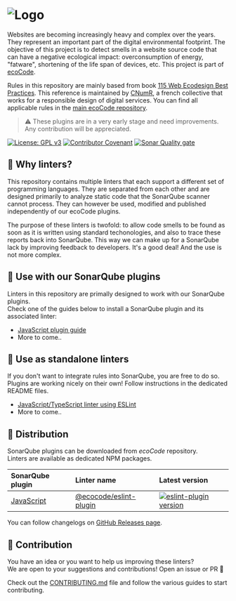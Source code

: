 ![Logo](https://github.com/green-code-initiative/ecoCode/blob/main/docs/resources/logo-large.png?raw=true)
======================================

Websites are becoming increasingly heavy and complex over the years. They represent an important part
of the digital environmental footprint. The objective of this project is to detect smells in a website source code
that can have a negative ecological impact: overconsumption of energy, "fatware", shortening of the life span of
devices, etc. This project is part of [ecoCode](https://github.com/green-code-initiative/ecoCode).

Rules in this repository are mainly based from book
[115 Web Ecodesign Best Practices](https://github.com/cnumr/best-practices).
This reference is maintained by [CNumR](https://collectif.greenit.fr/), a french collective that works
for a responsible design of digital services. You can find all applicable rules in
the [main ecoCode repository](https://github.com/green-code-initiative/ecoCode/tree/main/docs/rules).

> ⚠️ These plugins are in a very early stage and need improvements. Any contribution will be appreciated.

[![License: GPL v3](https://img.shields.io/badge/License-GPLv3-blue.svg)](https://www.gnu.org/licenses/gpl-3.0)
[![Contributor Covenant](https://img.shields.io/badge/Contributor%20Covenant-2.1-4baaaa.svg)](https://github.com/green-code-initiative/ecoCode-common/blob/main/doc/CODE_OF_CONDUCT.md)
[![Sonar Quality gate](https://img.shields.io/sonar/quality_gate/green-code-initiative_ecoCode-linter?server=https%3A%2F%2Fsonarcloud.io)](https://sonarcloud.io/project/overview?id=green-code-initiative_ecoCode-linter)

📣 Why linters?
----------------

This repository contains multiple linters that each support a different set of programming languages. They are separated
from each other and are designed primarily to analyze static code that the SonarQube scanner cannot process. They can
however be used, modified and published independently of our ecoCode plugins.

The purpose of these linters is twofold: to allow code smells to be found as soon as it is written using standard
techonologies, and also to trace these reports back into SonarQube. This way we can make up for a SonarQube lack by
improving feedback to developers. It's a good deal! And the use is not more complex.

🌿 Use with our SonarQube plugins
---------------------------------

Linters in this repository are primally designed to work with our SonarQube plugins.\
Check one of the guides below to install a SonarQube plugin and its associated linter:

- [JavaScript plugin guide](https://github.com/green-code-initiative/ecoCode/blob/main/javascript-plugin/README.md)
- More to come..

🔧 Use as standalone linters
----------------------------

If you don't want to integrate rules into SonarQube, you are free to do so.\
Plugins are working nicely on their own! Follow instructions in the dedicated README files.

- [JavaScript/TypeScript linter using ESLint](eslint-plugin/README.md)
- More to come..

🛒 Distribution
---------------

SonarQube plugins can be downloaded from _ecoCode_ repository.\
Linters are available as dedicated NPM packages.

| SonarQube plugin                     | Linter name                                       | Latest version                                                                                                                    |
|:-------------------------------------|:--------------------------------------------------|:----------------------------------------------------------------------------------------------------------------------------------|
| [JavaScript][ecoCode-latest-release] | [@ecocode/eslint-plugin](eslint-plugin/README.md) | [![eslint-plugin version](https://img.shields.io/npm/v/@ecocode/eslint-plugin)](https://npmjs.com/package/@ecocode/eslint-plugin) |

You can follow changelogs on [GitHub Releases page](https://github.com/green-code-initiative/ecoCode-linter/releases).

🤝 Contribution
---------------

You have an idea or you want to help us improving these linters? \
We are open to your suggestions and contributions! Open an issue or PR 🚀

Check out the [CONTRIBUTING.md](CONTRIBUTING.md) file
and follow the various guides to start contributing.

[ecoCode-latest-release]: https://github.com/green-code-initiative/ecoCode/releases/latest
